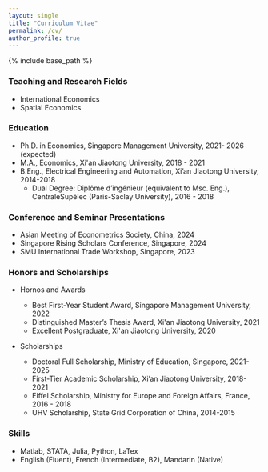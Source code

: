 ```yaml
---
layout: single
title: "Curriculum Vitae"
permalink: /cv/
author_profile: true
---
```


{% include base_path %}

### Teaching and Research Fields
  - International Economics
  - Spatial Economics

### Education

- Ph.D. in Economics, Singapore Management University, 2021- 2026 (expected)
- M.A., Economics, Xi'an Jiaotong University, 2018 - 2021
- B.Eng., Electrical Engineering and Automation, Xi’an Jiaotong University, 2014-2018
  - Dual Degree: Diplôme d’ingénieur (equivalent to Msc. Eng.), CentraleSupélec (Paris-Saclay University), 2016 - 2018

### Conference and Seminar Presentations
- Asian Meeting of Econometrics Society, China, 2024
- Singapore Rising Scholars Conference, Singapore, 2024
- SMU International Trade Workshop, Singapore, 2023

### Honors and Scholarships
- Hornos and Awards
  - Best First-Year Student Award, Singapore Management University, 2022
  - Distinguished Master’s Thesis Award, Xi'an Jiaotong University, 2021
  - Excellent Postgraduate, Xi'an Jiaotong University, 2020
 
- Scholarships
  - Doctoral Full Scholarship, Ministry of Education, Singapore, 2021-2025
  - First-Tier Academic Scholarship, Xi’an Jiaotong University, 2018-2021
  - Eiffel Scholarship, Ministry for Europe and Foreign Affairs, France, 2016 - 2018
  - UHV Scholarship, State Grid Corporation of China, 2014-2015

### Skills
- Matlab, STATA, Julia, Python, LaTex
- English (Fluent), French (Intermediate, B2), Mandarin (Native)
